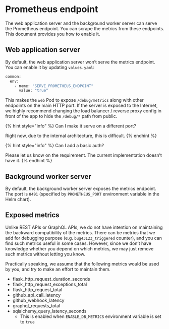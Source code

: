 # Prometheus endpoint

The web application server and the background worker server can serve the Prometheus endpoint. You can scrape the metrics from these endpoints. This document provides you how to enable it.

## Web application server

By default, the web application server won’t serve the metrics endpoint. You can enable it by updating `values.yaml`:

```bash
common:
  env:
    - name: "SERVE_PROMETHEUS_ENDPOINT"
      value: "true"
```

This makes the `web` Pod to expose `/debug/metrics` along with other endpoints on the main HTTP port. If the server is exposed to the Internet, we highly recommend changing the load balancer / reverse proxy config in front of the app to hide the `/debug/*` path from public.

{% hint style="info" %}
Can I make it serve on a different port?

Right now, due to the internal architecture, this is difficult.
{% endhint %}

{% hint style="info" %}
Can I add a basic auth?

Please let us know on the requirement. The current implementation doesn’t have it.
{% endhint %}

## Background worker server

By default, the background worker server exposes the metrics endpoint. The port is `8491` (specified by `PROMETHEUS_PORT` environment variable in the Helm chart).

## Exposed metrics

Unlike REST APIs or GraphQL APIs, we do not have intention on maintaining the backward compatibility of the metrics. There can be metrics that we add for debugging purpose (e.g. `bug43123_triggered` counter), and you can find such metrics useful in some cases. However, since we don’t have knowledge whether you depend on which metrics, we may just remove such metrics without letting you know.

Practically speaking, we assume that the following metrics would be used by you, and try to make an effort to maintain them.

* flask\_http\_request\_duration\_seconds
* flask\_http\_request\_exceptions\_total
* flask\_http\_request\_total
* github\_api\_call\_latency
* github\_webhook\_latency
* graphql\_requests\_total
* sqlalchemy\_query\_latency\_seconds
  * This is enabled when `ENABLE_DB_METRICS` environment variable is set to `true`

